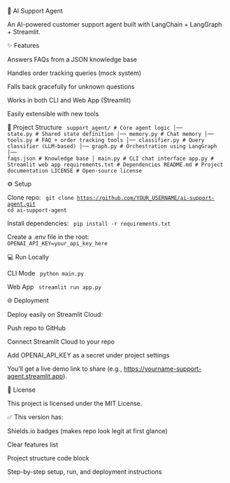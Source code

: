 🤖 AI Support Agent



An AI-powered customer support agent built with LangChain + LangGraph + Streamlit.




✨ Features

Answers FAQs from a JSON knowledge base

Handles order tracking queries (mock system)

Falls back gracefully for unknown questions

Works in both CLI and Web App (Streamlit)

Easily extensible with new tools




📂 Project Structure
<code>
support_agent/      # Core agent logic
│── state.py        # Shared state definition
│── memory.py       # Chat memory
│── tools.py        # FAQ + order tracking tools
│── classifier.py   # Query classifier (LLM-based)
│── graph.py        # Orchestration using LangGraph
│── faqs.json       # Knowledge base
│
main.py             # CLI chat interface
app.py              # Streamlit web app
requirements.txt    # Dependencies
README.md           # Project documentation
LICENSE             # Open-source license
</code>




⚙️ Setup

Clone repo:
<code>
git clone https://github.com/YOUR_USERNAME/ai-support-agent.git
cd ai-support-agent
</code>


Install dependencies:
<code>
pip install -r requirements.txt
</code>

Create a .env file in the root:
<code>
OPENAI_API_KEY=your_api_key_here
</code>




💻 Run Locally

CLI Mode
<code>
python main.py
</code>

Web App
<code>
streamlit run app.py
</code>




🌐 Deployment

Deploy easily on Streamlit Cloud:

Push repo to GitHub

Connect Streamlit Cloud to your repo

Add OPENAI_API_KEY as a secret under project settings

You’ll get a live demo link to share (e.g., https://yourname-support-agent.streamlit.app).




📜 License

This project is licensed under the MIT License.




✅ This version has:

Shields.io badges (makes repo look legit at first glance)

Clear features list

Project structure code block

Step-by-step setup, run, and deployment instructions
